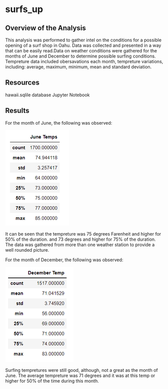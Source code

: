 # surfs_up

## Overview of the Analysis

This analysis was performed to gather intel on the conditions for a possible opening of a surf shop in Oahu. Data was collected and presented in a way that can be easily read.Data on weather conditions were gathered for the months of June and December to determine possible surfing conditions. Tempreture data included obersavations each month, tempreture variations, including: average, maximum, minimum, mean and standard deviation.

## Resources

hawaii.sqlile database
Jupyter Notebook

## Results

For the month of June, the following was observed:

![June Tempretures](https://github.com/hmohabir/surfs_up/blob/main/June_temps.PNG)

It can be seen that the tempreture was 75 degrees Farenheit and higher for 50% of the duration. and 73 degrees and higher for 75% of the duration.
The data was gathered from more than one weather station to provide a well rounded picture.

For the month of December, the following was observed:

![December Tempretures](https://github.com/hmohabir/surfs_up/blob/main/December_temps.PNG)

Surfing tempretures were still good, although, not a great as the month of June. The average tempreture was 71 degrees and it was at this temp or higher for 50% of the time during this month. 
